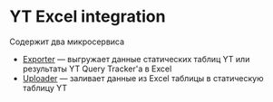 # YT Excel integration

Содержит два микросервиса
* [Exporter](./exporter/README.md) — выгружает данные статических таблиц YT или результаты YT Query Tracker'а в Excel 
* [Uploader](./uploader/README.md) — заливает данные из Excel таблицы в статическую таблицу YT
